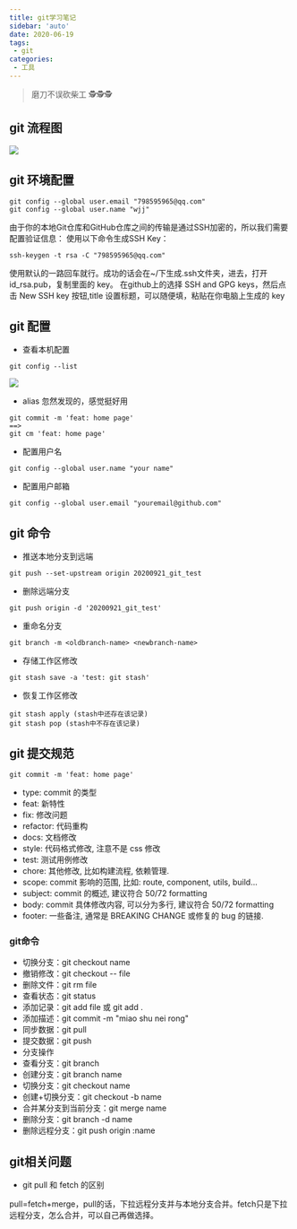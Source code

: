 ```yaml
---
title: git学习笔记
sidebar: 'auto'
date: 2020-06-19
tags:
 - git
categories:
 - 工具
---
```


> 磨刀不误砍柴工 🕵🕵🕵

<!-- more -->

## git 流程图
![](https://p1-juejin.byteimg.com/tos-cn-i-k3u1fbpfcp/794f50db9b2f40f999ef162172061933~tplv-k3u1fbpfcp-zoom-1.image)

## git 环境配置

```
git config --global user.email "798595965@qq.com"
git config --global user.name "wjj"
```


由于你的本地Git仓库和GitHub仓库之间的传输是通过SSH加密的，所以我们需要配置验证信息：
使用以下命令生成SSH Key：

```
ssh-keygen -t rsa -C "798595965@qq.com"
```


使用默认的一路回车就行。成功的话会在~/下生成.ssh文件夹，进去，打开 id_rsa.pub，复制里面的 key。
在github上的选择 SSH and GPG keys，然后点击 New SSH key 按钮,title 设置标题，可以随便填，粘贴在你电脑上生成的 key

## git 配置
* 查看本机配置

```
git config --list
```
![](https://p9-juejin.byteimg.com/tos-cn-i-k3u1fbpfcp/e912f7fa4a2645ada6b05a2562d128a7~tplv-k3u1fbpfcp-zoom-1.image)

* alias 忽然发现的，感觉挺好用

```
git commit -m 'feat: home page'
==>
git cm 'feat: home page'
```
* 配置用户名

```
git config --global user.name "your name"
```
* 配置用户邮箱

```
git config --global user.email "youremail@github.com"
```
## git 命令

* 推送本地分支到远端

```
git push --set-upstream origin 20200921_git_test
```
* 删除远端分支

```
git push origin -d '20200921_git_test'
```
* 重命名分支

```
git branch -m <oldbranch-name> <newbranch-name>
```
* 存储工作区修改

```
git stash save -a 'test: git stash'
```
* 恢复工作区修改

```
git stash apply (stash中还存在该记录)
git stash pop (stash中不存在该记录)
```


## git 提交规范

```
git commit -m 'feat: home page'
```

- type: commit 的类型
- feat: 新特性
- fix: 修改问题
- refactor: 代码重构
- docs: 文档修改
- style: 代码格式修改, 注意不是 css 修改
- test: 测试用例修改
- chore: 其他修改, 比如构建流程, 依赖管理.
- scope: commit 影响的范围, 比如: route, component, utils, build...
- subject: commit 的概述, 建议符合  50/72 formatting
- body: commit 具体修改内容, 可以分为多行, 建议符合 50/72 formatting
- footer: 一些备注, 通常是 BREAKING CHANGE 或修复的 bug 的链接.

### git命令
- 切换分支：git checkout name
- 撤销修改：git checkout -- file
- 删除文件：git rm file
- 查看状态：git status
- 添加记录：git add file 或 git add .
- 添加描述：git commit -m "miao shu nei rong"
- 同步数据：git pull
- 提交数据：git push
- 分支操作
- 查看分支：git branch
- 创建分支：git branch name
- 切换分支：git checkout name
- 创建+切换分支：git checkout -b name
- 合并某分支到当前分支：git merge name
- 删除分支：git branch -d name
- 删除远程分支：git push origin :name
## git相关问题

* git pull 和 fetch 的区别

pull=fetch+merge，pull的话，下拉远程分支并与本地分支合并。fetch只是下拉远程分支，怎么合并，可以自己再做选择。